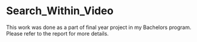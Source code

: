 # Search_Within_Video
This work was done as a part of final year project in my Bachelors program. Please refer to the report for more details.
